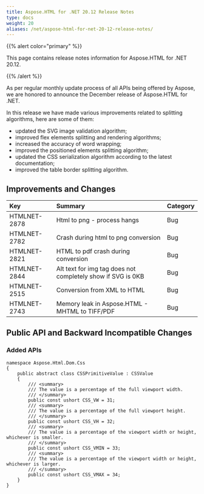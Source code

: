 ```yaml
---
title: Aspose.HTML for .NET 20.12 Release Notes
type: docs
weight: 20
aliases: /net/aspose-html-for-net-20-12-release-notes/
---
```


{{% alert color="primary" %}} 

This page contains release notes information for Aspose.HTML for .NET 20.12.

{{% /alert %}} 

As per regular monthly update process of all APIs being offered by Aspose, we are honored to announce the December release of Aspose.HTML for .NET.

In this release we have made various improvements related to splitting algorithms, here are some of them:

- updated the SVG image validation algorithm;
- improved flex elements splitting and rendering algorithms;
- increased the accuracy of word wrapping;
- improved the positioned elements splitting algorithm;
- updated the CSS serialization algorithm according to the latest documentation;
- improved the table border splitting algorithm.

## **Improvements and Changes**

|**Key**|**Summary**|**Category**|
| :- | :- | :- |
|HTMLNET-2878|Html to png - process hangs|Bug|
|HTMLNET-2782|Crash during html to png conversion|Bug|
|HTMLNET-2821|HTML to pdf crash during conversion|Bug|
|HTMLNET-2844|Alt text for img tag does not completely show if SVG is 0KB|Bug|
|HTMLNET-2515|Conversion from XML to HTML|Bug|
|HTMLNET-2743|Memory leak in Aspose.HTML - MHTML to TIFF/PDF|Bug|

## **Public API and Backward Incompatible Changes**
### **Added APIs**

```
namespace Aspose.Html.Dom.Css
{
    public abstract class CSSPrimitiveValue : CSSValue
    {
        /// <summary>
        /// The value is a percentage of the full viewport width.
        /// </summary>
        public const ushort CSS_VW = 31;
        /// <summary>
        /// The value is a percentage of the full viewport height.
        /// </summary>
        public const ushort CSS_VH = 32;
        /// <summary>
        /// The value is a percentage of the viewport width or height, whichever is smaller.
        /// </summary>
        public const ushort CSS_VMIN = 33;
        /// <summary>
        /// The value is a percentage of the viewport width or height, whichever is larger.
        /// </summary>
        public const ushort CSS_VMAX = 34;
    }
}
```